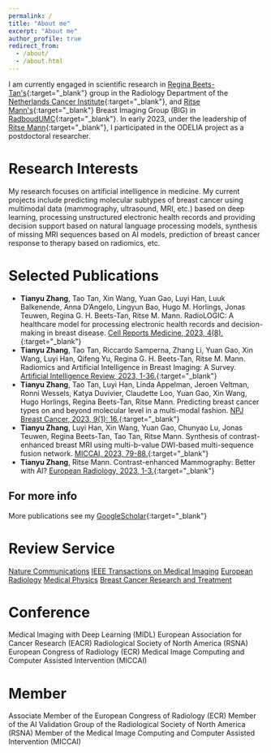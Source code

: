 ```yaml
---
permalink: /
title: "About me"
excerpt: "About me"
author_profile: true
redirect_from: 
  - /about/
  - /about.html
---
```

I am currently engaged in scientific research in [Regina Beets-Tan's](https://www.nki.nl/research/research-groups/regina-beets-tan/){:target="_blank"} group in the Radiology Department of the [Netherlands Cancer Institute](https://www.nki.nl/){:target="_blank"}, and [Ritse Mann's](https://scholar.google.com/citations?user=vPwW_6EAAAAJ&hl=zh-CN){:target="_blank"} Breast Imaging Group (BIG) in [RadboudUMC](https://www.radboudumc.nl/en/patient-care){:target="_blank"}. In early 2023, under the leadership of [Ritse Mann](https://scholar.google.com/citations?user=vPwW_6EAAAAJ&hl=zh-CN){:target="_blank"}, I participated in the ODELIA project as a postdoctoral researcher.


Research Interests
======
My research focuses on artificial intelligence in medicine. My current projects include predicting molecular subtypes of breast cancer using multimodal data (mammography, ultrasound, MRI, etc.) based on deep learning, processing unstructured electronic health records and providing decision support based on natural language processing models, synthesis of missing MRI sequences based on AI models, prediction of breast cancer response to therapy based on radiomics, etc. 

Selected Publications
======
*    **Tianyu Zhang**, Tao Tan, Xin Wang, Yuan Gao, Luyi Han, Luuk Balkenende, Anna D’Angelo, Lingyun Bao, Hugo M. Horlings, Jonas Teuwen, Regina G. H. Beets-Tan, Ritse M. Mann. RadioLOGIC: A healthcare model for processing electronic health records and decision-making in breast disease. [Cell Reports Medicine, 2023, 4(8).](https://www.sciencedirect.com/science/article/pii/S2666379123002598){:target="_blank"}
*    **Tianyu Zhang**, Tao Tan, Riccardo Samperna, Zhang Li, Yuan Gao, Xin Wang, Luyi Han, Qifeng Yu, Regina G. H. Beets-Tan, Ritse M. Mann. Radiomics and Artificial Intelligence in Breast Imaging: A Survey. [Artificial Intelligence Review, 2023, 1-36.](https://link.springer.com/article/10.1007/s10462-023-10543-y){:target="_blank"}
*    **Tianyu Zhang**, Tao Tan, Luyi Han, Linda Appelman, Jeroen Veltman, Ronni Wessels, Katya Duvivier, Claudette Loo, Yuan Gao, Xin Wang, Hugo Horlings, Regina Beets-Tan,  Ritse Mann. Predicting breast cancer types on and beyond molecular level in a multi-modal fashion. [NPJ Breast Cancer, 2023, 9(1): 16.](https://www.nature.com/articles/s41523-023-00517-2){:target="_blank"}
*    **Tianyu Zhang**, Luyi Han, Xin Wang, Yuan Gao, Chunyao Lu, Jonas Teuwen, Regina Beets-Tan, Tao Tan, Ritse Mann. Synthesis of contrast-enhanced breast MRI using multi-b-value DWI-based multi-sequence fusion network. [MICCAI, 2023, 79-88.](https://link.springer.com/chapter/10.1007/978-3-031-43990-2_8){:target="_blank"}
*    **Tianyu Zhang**, Ritse Mann. Contrast-enhanced Mammography: Better with AI? [European Radiology, 2023, 1-3.](https://link.springer.com/article/10.1007/s00330-023-10190-5){:target="_blank"}

For more info
------
More publications see my [GoogleScholar](https://scholar.google.com/citations?user=cDGQbLsAAAAJ&hl=zh-CN){:target="_blank"}

Review Service
======
[Nature Communications](https://www.nature.com/ncomms/)
[IEEE Transactions on Medical Imaging](https://ieeexplore.ieee.org/xpl/RecentIssue.jsp?punumber=42)
[European Radiology](https://link.springer.com/journal/330)
[Medical Physics](https://aapm.onlinelibrary.wiley.com/journal/24734209)
[Breast Cancer Research and Treatment](https://link.springer.com/journal/10549)

Conference
======
Medical Imaging with Deep Learning (MIDL)
European Association for Cancer Research (EACR)
Radiological Society of North America (RSNA)
European Congress of Radiology (ECR)
Medical Image Computing and Computer Assisted Intervention (MICCAI)

Member
======
Associate Member of the European Congress of Radiology (ECR)
Member of the AI Validation Group of the Radiological Society of North America (RSNA)
Member of the Medical Image Computing and Computer Assisted Intervention (MICCAI)
